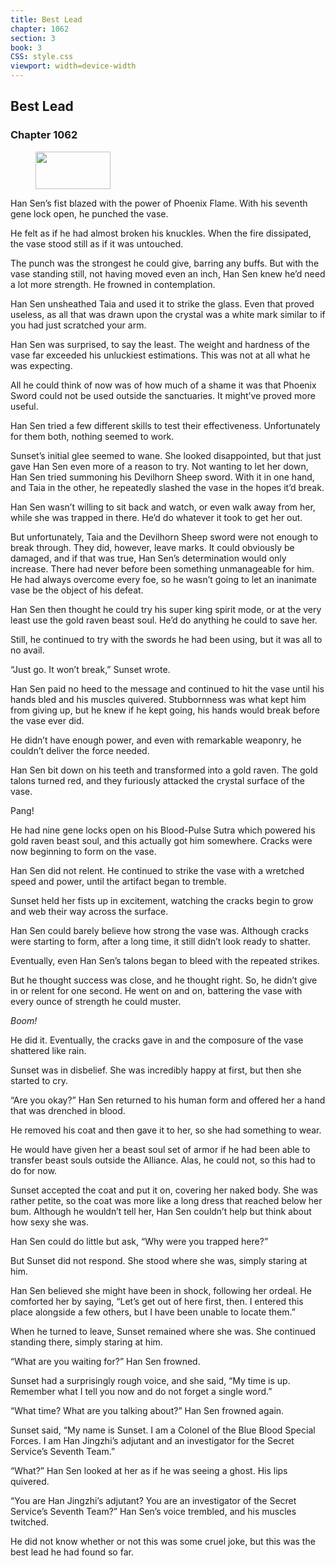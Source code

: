 ```yaml
---
title: Best Lead
chapter: 1062
section: 3
book: 3
CSS: style.css
viewport: width=device-width
---
```


## Best Lead

### Chapter 1062

<figure>
	<img src="../Images/gem.gif" alt="" id="gem" width="120" height="60" />
</figure>

Han Sen’s fist blazed with the power of Phoenix Flame. With his seventh gene lock open, he punched the vase.

He felt as if he had almost broken his knuckles. When the fire dissipated, the vase stood still as if it was untouched.

The punch was the strongest he could give, barring any buffs. But with the vase standing still, not having moved even an inch, Han Sen knew he’d need a lot more strength. He frowned in contemplation.

Han Sen unsheathed Taia and used it to strike the glass. Even that proved useless, as all that was drawn upon the crystal was a white mark similar to if you had just scratched your arm.

Han Sen was surprised, to say the least. The weight and hardness of the vase far exceeded his unluckiest estimations. This was not at all what he was expecting.

All he could think of now was of how much of a shame it was that Phoenix Sword could not be used outside the sanctuaries. It might’ve proved more useful.

Han Sen tried a few different skills to test their effectiveness. Unfortunately for them both, nothing seemed to work.

Sunset’s initial glee seemed to wane. She looked disappointed, but that just gave Han Sen even more of a reason to try. Not wanting to let her down, Han Sen tried summoning his Devilhorn Sheep sword. With it in one hand, and Taia in the other, he repeatedly slashed the vase in the hopes it’d break.

Han Sen wasn’t willing to sit back and watch, or even walk away from her, while she was trapped in there. He’d do whatever it took to get her out.

But unfortunately, Taia and the Devilhorn Sheep sword were not enough to break through. They did, however, leave marks. It could obviously be damaged, and if that was true, Han Sen’s determination would only increase. There had never before been something unmanageable for him. He had always overcome every foe, so he wasn’t going to let an inanimate vase be the object of his defeat.

Han Sen then thought he could try his super king spirit mode, or at the very least use the gold raven beast soul. He’d do anything he could to save her.

Still, he continued to try with the swords he had been using, but it was all to no avail.

“Just go. It won’t break,” Sunset wrote.

Han Sen paid no heed to the message and continued to hit the vase until his hands bled and his muscles quivered. Stubbornness was what kept him from giving up, but he knew if he kept going, his hands would break before the vase ever did.

He didn’t have enough power, and even with remarkable weaponry, he couldn’t deliver the force needed.

Han Sen bit down on his teeth and transformed into a gold raven. The gold talons turned red, and they furiously attacked the crystal surface of the vase.

Pang!

He had nine gene locks open on his Blood-Pulse Sutra which powered his gold raven beast soul, and this actually got him somewhere. Cracks were now beginning to form on the vase.

Han Sen did not relent. He continued to strike the vase with a wretched speed and power, until the artifact began to tremble.

Sunset held her fists up in excitement, watching the cracks begin to grow and web their way across the surface.

Han Sen could barely believe how strong the vase was. Although cracks were starting to form, after a long time, it still didn’t look ready to shatter.

Eventually, even Han Sen’s talons began to bleed with the repeated strikes.

But he thought success was close, and he thought right. So, he didn’t give in or relent for one second. He went on and on, battering the vase with every ounce of strength he could muster.

*Boom!*

He did it. Eventually, the cracks gave in and the composure of the vase shattered like rain.

Sunset was in disbelief. She was incredibly happy at first, but then she started to cry.

“Are you okay?” Han Sen returned to his human form and offered her a hand that was drenched in blood.

He removed his coat and then gave it to her, so she had something to wear.

He would have given her a beast soul set of armor if he had been able to transfer beast souls outside the Alliance. Alas, he could not, so this had to do for now.

Sunset accepted the coat and put it on, covering her naked body. She was rather petite, so the coat was more like a long dress that reached below her bum. Although he wouldn’t tell her, Han Sen couldn’t help but think about how sexy she was.

Han Sen could do little but ask, “Why were you trapped here?”

But Sunset did not respond. She stood where she was, simply staring at him.

Han Sen believed she might have been in shock, following her ordeal. He comforted her by saying, “Let’s get out of here first, then. I entered this place alongside a few others, but I have been unable to locate them.”

When he turned to leave, Sunset remained where she was. She continued standing there, simply staring at him.

“What are you waiting for?” Han Sen frowned.

Sunset had a surprisingly rough voice, and she said, “My time is up. Remember what I tell you now and do not forget a single word.”

“What time? What are you talking about?” Han Sen frowned again.

Sunset said, “My name is Sunset. I am a Colonel of the Blue Blood Special Forces. I am Han Jingzhi’s adjutant and an investigator for the Secret Service’s Seventh Team.”

“What?” Han Sen looked at her as if he was seeing a ghost. His lips quivered.

“You are Han Jingzhi’s adjutant? You are an investigator of the Secret Service’s Seventh Team?” Han Sen’s voice trembled, and his muscles twitched.

He did not know whether or not this was some cruel joke, but this was the best lead he had found so far.